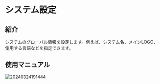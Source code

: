 # システム設定

<PluginInfo name="system-settings"></PluginInfo>

## 紹介
システムのグローバル情報を設定します。例えば、システム名、メインLOGO、使用する言語などを指定できます。

## 使用マニュアル

![20240324191444](https://static-docs.nocobase.com/20240324191444.png)

